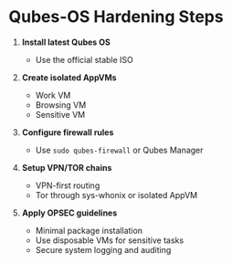 # Qubes-OS Hardening Steps

1. **Install latest Qubes OS**
   - Use the official stable ISO

2. **Create isolated AppVMs**
   - Work VM
   - Browsing VM
   - Sensitive VM

3. **Configure firewall rules**
   - Use `sudo qubes-firewall` or Qubes Manager

4. **Setup VPN/TOR chains**
   - VPN-first routing
   - Tor through sys-whonix or isolated AppVM
   
5. **Apply OPSEC guidelines**
   - Minimal package installation
   - Use disposable VMs for sensitive tasks
   - Secure system logging and auditing
